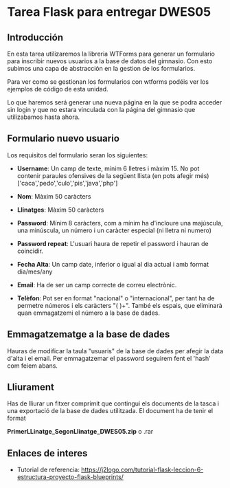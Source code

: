 # Tarea Flask para entregar DWES05

## Introducción

En esta tarea utilizaremos la libreria WTForms para generar un formulario para inscribir nuevos usuarios a la base de datos del gimnasio. Con esto subimos una capa de abstracción en la gestion de los formularios.

Para ver como se gestionan los formularios con wtforms podéis ver los ejemplos de código de esta unidad.

Lo que haremos será generar una nueva página en la que se podra acceder sin login y que no estara vinculada con la página del gimnasio que utilizabamos hasta ahora.

## Formulario nuevo usuario

Los requisitos del formulario seran los siguientes:

* **Username**: Un camp de texte, mínim 6 lletres i màxim 15. No pot contenir paraules ofensives de la següent llista (en pots afegir més) ['caca','pedo','culo','pis','java','php']

* **Nom**: Màxim 50 caràcters

* **Llinatges**: Màxim 50 caràcters

* **Password**: Mínim 8 caràcters, com a mínim ha d'incloure una majúscula, una minúscula, un número i un caràcter especial (ni lletra ni numero)

* **Password repeat**: L'usuari haura de repetir el password i hauran de coincidir.

* **Fecha Alta**: Un camp date, inferior o igual al dia actual i amb format dia/mes/any

* **Email**: Ha de ser un camp correcte de correu electrònic.

* **Telèfon**: Pot ser en format "nacional" o "internacional", per tant ha de permetre números i els caràcters "( )+". També els espais, que eliminarà quan emmagatzemi el número a la base de dades.

## Emmagatzematge a la base de dades

Hauras de modificar la taula "usuaris" de la base de dades per afegir la data d'alta i el email. Per emmagatzemar el password seguirem fent el 'hash' com feiem abans.

## Lliurament

Has de lliurar un fitxer comprimit que contingui els documents de la tasca i una exportació de la base de dades utilitzada. El document ha de tenir el format 

**PrimerLLinatge_SegonLlinatge_DWES05.zip** o .rar

## Enlaces de interes

* Tutorial de referencia: https://j2logo.com/tutorial-flask-leccion-6-estructura-proyecto-flask-blueprints/